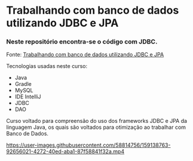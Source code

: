 # Trabalhando com banco de dados utilizando JDBC e JPA

### Neste repositório encontra-se o código com JDBC.

Fonte: [Trabalhando com banco de dados utilizando JDBC e JPA](https://web.dio.me/course/trabalhando-com-banco-de-dados-utilizando-jdbc-e-jpa/learning/f0c8a11c-cb6c-474b-bb44-fac4b5d575ef?back=/home)

 

Tecnologias usadas neste curso:

- Java 
- Gradle
- MySQL
- IDE IntelliJ
- JDBC
- DAO

Curso voltado para compreensão do uso dos frameworks JDBC e JPA da linguagem Java, os quais são voltados para otimização ao trabalhar com Banco de Dados.



https://user-images.githubusercontent.com/58814756/159138763-92656021-4272-40ed-aba1-87f58841f32a.mp4

